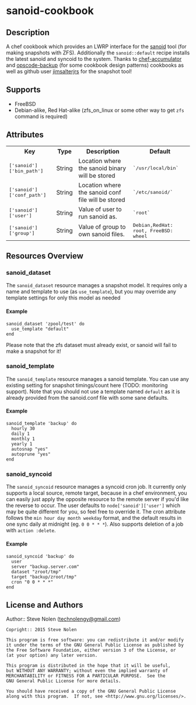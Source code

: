 # sanoid-cookbook

## Description

A chef cookbook which provides an LWRP interface for the [sanoid](https://github.com/jimsalterjrs/sanoid) tool (for making snapshots with ZFS).  Additionally the `sanoid::default` recipe installs the latest sanoid and syncoid to the system. Thanks to [chef-accumulator](https://github.com/kisoku/chef-accumulator) and [opscode-backup](https://github.com/opscode-cookbooks/opscode-backup) (for some cookbook design patterns) cookbooks as well as github user [jimsalterjrs](https://github.com/jimsalterjrs) for the snapshot tool!

## Supports

  * FreeBSD
  * Debian-alike, Red Hat-alike (zfs_on_linux or some other way to get `zfs` command is required)

## Attributes

<table>
  <tr>
    <th>Key</th>
    <th>Type</th>
    <th>Description</th>
    <th>Default</th>
  </tr>
  <tr>
    <td><tt>['sanoid']['bin_path']</tt></td>
    <td>String</td>
    <td>Location where the sanoid binary will be stored</td>
    <td><tt>`/usr/local/bin`</tt></td>
  </tr>
  <tr>
    <td><tt>['sanoid']['conf_path']</tt></td>
    <td>String</td>
    <td>Location where the sanoid conf file will be stored</td>
    <td><tt>`/etc/sanoid/`</tt></td>
  </tr>
  <tr>
    <td><tt>['sanoid']['user']</tt></td>
    <td>String</td>
    <td>Value of user to run sanoid as.</td>
    <td><tt>`root`</tt></td>
  </tr>
  <tr>
    <td><tt>['sanoid']['group']</tt></td>
    <td>String</td>
    <td>Value of group to own sanoid files.</td>
    <td><tt>Debian,RedHat: root, FreeBSD: wheel</tt></td>
  </tr>
</table>

## Resources Overview

### sanoid_dataset

The `sanoid_dataset` resource manages a snapshot model. It requires only a name and template to use (as `use_template`), but you may override any template settings for only this model as needed

#### Example
```
sanoid_dataset 'zpool/test' do
  use_template "default"
end
```
Please note that the zfs dataset must already exist, or sanoid will fail to make a snapshot for it!

### sanoid_template

The `sanoid_template` resource manages a sanoid template. You can use any existing setting for snapshot timings/count here (TODO: monitoring support). Note that you should not use a template named `default` as it is already provided from the sanoid.conf file with some sane defaults.  

#### Example
```
sanoid_template 'backup' do
  hourly 30
  daily 1
  monthly 1
  yearly 1
  autosnap "yes"
  autoprune "yes"
end
```

### sanoid_syncoid

The `sanoid_syncoid` resource manages a syncoid cron job. It currently only supports a local source, remote target, because in a chef environment, you can easily just apply the opposite resource to the remote server if you'd like the reverse to occur. The user defaults to `node['sanoid']['user']` which may be quite different for you, so feel free to override it. The cron attribute follows the `min hour day month weekday` format, and the default results in one sync daily at midnight (eg. `0 0 * * *`). Also supports deletion of a job with `action :delete`.

#### Example
```
sanoid_syncoid 'backup' do
  user
  server "backup.server.com"
  dataset "zroot/tmp"
  target "backup/zroot/tmp"
  cron "0 0 * * *"
end
```


## License and Authors

Author:: Steve Nolen (technolengy@gmail.com)

```
Copright:: 2015 Steve Nolen

This program is free software: you can redistribute it and/or modify
it under the terms of the GNU General Public License as published by
the Free Software Foundation, either version 3 of the License, or
(at your option) any later version.

This program is distributed in the hope that it will be useful,
but WITHOUT ANY WARRANTY; without even the implied warranty of
MERCHANTABILITY or FITNESS FOR A PARTICULAR PURPOSE.  See the
GNU General Public License for more details.

You should have received a copy of the GNU General Public License
along with this program.  If not, see <http://www.gnu.org/licenses/>.
